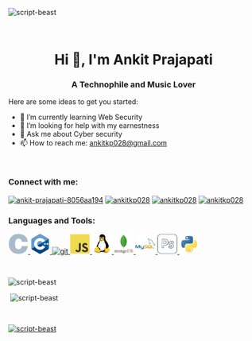 <!--<img src="https://thumbs.gfycat.com/CreamyFormalChanticleer-max-1mb.gif" align="center" style="max-width:100%;">-->

<p align="left"> <img src="https://komarev.com/ghpvc/?username=script-beast&label=Profile%20views&color=0e75b6&style=flat" alt="script-beast" /> </p>
<br>
<h1 align="center">Hi 👋, I'm Ankit Prajapati</h1>
<h3 align="center">A Technophile and Music Lover</h3>
Here are some ideas to get you started:

- 🌱 I’m currently learning Web Security
- 🤔 I’m looking for help with my earnestness
- 💬 Ask me about Cyber security
- 📫 How to reach me: ankitkp028@gmail.com
<br>
<h3 align="left">Connect with me:</h3>
<p align="left">
<a href="https://linkedin.com/in/ankit-prajapati-8056aa194" target="blank"><img align="center" src="https://camo.githubusercontent.com/28bbd2596707954793abeff9eb24d343c1c78b7bf184b90294b4b190c6097a65/68747470733a2f2f63646e2e6a7364656c6976722e6e65742f6e706d2f73696d706c652d69636f6e7340332e302e312f69636f6e732f6c696e6b6564696e2e737667" alt="ankit-prajapati-8056aa194" height="30" width="40" /></a>
<a href="https://www.codechef.com/users/ankitkp028" target="blank"><img align="center" src="https://cdn.jsdelivr.net/npm/simple-icons@3.1.0/icons/codechef.svg" alt="ankitkp028" height="30" width="40" /></a>
<a href="https://www.hackerrank.com/ankitkp028" target="blank"><img align="center" src="https://camo.githubusercontent.com/c27e320bc0dd83da2ac9b3e89b20480c9896c4d732ce13a21bf09e77cbc4133a/68747470733a2f2f63646e2e6a7364656c6976722e6e65742f6e706d2f73696d706c652d69636f6e7340332e302e312f69636f6e732f6861636b657272616e6b2e737667" alt="ankitkp028" height="30" width="40" /></a>
<a href="https://auth.geeksforgeeks.org/user/ankitkp028" target="blank"><img align="center" src="https://camo.githubusercontent.com/1d07ddae06264d1a69b0ccd4f5fc74ee908a018bd150c76edd55623228801157/68747470733a2f2f63646e2e6a7364656c6976722e6e65742f6e706d2f73696d706c652d69636f6e7340332e31332e302f69636f6e732f6765656b73666f726765656b732e737667" height="30" alt="ankitkp028" width="40" /></a>
</p>
<h3 align="left">Languages and Tools:</h3>
<p align="left"> <a href="https://www.cprogramming.com/" target="_blank"> <img src="https://raw.githubusercontent.com/devicons/devicon/master/icons/c/c-original.svg" alt="c" width="40" height="40"/> </a> <a href="https://www.w3schools.com/cpp/" target="_blank"> <img src="https://raw.githubusercontent.com/devicons/devicon/master/icons/cplusplus/cplusplus-original.svg" alt="cplusplus" width="40" height="40"/> </a> <a href="https://git-scm.com/" target="_blank"> <img src="https://www.vectorlogo.zone/logos/git-scm/git-scm-icon.svg" alt="git" width="40" height="40"/> </a> <a href="https://developer.mozilla.org/en-US/docs/Web/JavaScript" target="_blank"> <img src="https://raw.githubusercontent.com/devicons/devicon/master/icons/javascript/javascript-original.svg" alt="javascript" width="40" height="40"/> </a> <a href="https://www.linux.org/" target="_blank"> <img src="https://raw.githubusercontent.com/devicons/devicon/master/icons/linux/linux-original.svg" alt="linux" width="40" height="40"/> </a> <a href="https://www.mongodb.com/" target="_blank"> <img src="https://raw.githubusercontent.com/devicons/devicon/master/icons/mongodb/mongodb-original-wordmark.svg" alt="mongodb" width="40" height="40"/> </a> <a href="https://www.mysql.com/" target="_blank"> <img src="https://raw.githubusercontent.com/devicons/devicon/master/icons/mysql/mysql-original-wordmark.svg" alt="mysql" width="40" height="40"/> </a> <a href="https://www.photoshop.com/en" target="_blank"> <img src="https://raw.githubusercontent.com/devicons/devicon/master/icons/photoshop/photoshop-line.svg" alt="photoshop" width="40" height="40"/> </a> <a href="https://www.python.org" target="_blank"> <img src="https://raw.githubusercontent.com/devicons/devicon/master/icons/python/python-original.svg" alt="python" width="40" height="40"/> </a> </p>
<br>
<p><img align="left" src="https://github-readme-stats.vercel.app/api/top-langs?username=script-beast&show_icons=true&theme=radica&locale=en&layout=compact" alt="script-beast" /></p>
<br>
<p>&nbsp;<img align="center" src="https://github-readme-stats.vercel.app/api?username=script-beast&show_icons=true&locale=en" alt="script-beast" /></p>
<br>
<!--<p><img align="center" src="https://github-readme-streak-stats.herokuapp.com/?user=script-beast&" alt="script-beast" /></p> -->
<p align="left"> <a href="https://github.com/ryo-ma/github-profile-trophy"><img src="https://github-profile-trophy.vercel.app/?username=script-beast" alt="script-beast" /></a> </p>
